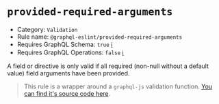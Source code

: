 # `provided-required-arguments`

- Category: `Validation`
- Rule name: `@graphql-eslint/provided-required-arguments`
- Requires GraphQL Schema: `true` [ℹ️](../../README.md#extended-linting-rules-with-graphql-schema)
- Requires GraphQL Operations: `false` [ℹ️](../../README.md#extended-linting-rules-with-siblings-operations)

A field or directive is only valid if all required (non-null without a default value) field arguments have been provided.

> This rule is a wrapper around a `graphql-js` validation function. [You can find it's source code here](https://github.com/graphql/graphql-js/blob/main/src/validation/rules/ProvidedRequiredArgumentsRule.ts).